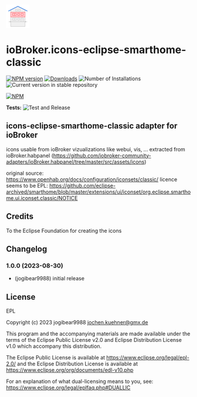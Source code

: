 ![Logo](admin/icons-eclipse-smarthome-classic.png)
# ioBroker.icons-eclipse-smarthome-classic

[![NPM version](https://img.shields.io/npm/v/iobroker.icons-eclipse-smarthome-classic.svg)](https://www.npmjs.com/package/iobroker.icons-eclipse-smarthome-classic)
[![Downloads](https://img.shields.io/npm/dm/iobroker.icons-eclipse-smarthome-classic.svg)](https://www.npmjs.com/package/iobroker.icons-eclipse-smarthome-classic)
![Number of Installations](https://iobroker.live/badges/icons-eclipse-smarthome-classic-installed.svg)
![Current version in stable repository](https://iobroker.live/badges/icons-eclipse-smarthome-classic-stable.svg)

[![NPM](https://nodei.co/npm/iobroker.icons-eclipse-smarthome-classic.png?downloads=true)](https://nodei.co/npm/iobroker.icons-eclipse-smarthome-classic/)

**Tests:** ![Test and Release](https://github.com/iobroker-community-adapters/ioBroker.icons-eclipse-smarthome-classic/workflows/Test%20and%20Release/badge.svg)

## icons-eclipse-smarthome-classic adapter for ioBroker

icons usable from ioBroker vizualizations like webui, vis, ...
extracted from ioBroker.habpanel (https://github.com/iobroker-community-adapters/ioBroker.habpanel/tree/master/src/assets/icons)

original source: https://www.openhab.org/docs/configuration/iconsets/classic/
licence seems to be EPL: https://github.com/eclipse-archived/smarthome/blob/master/extensions/ui/iconset/org.eclipse.smarthome.ui.iconset.classic/NOTICE

## Credits

To the Eclipse Foundation for creating the icons

## Changelog
<!--
    Placeholder for the next version (at the beginning of the line):
    ### **WORK IN PROGRESS**
-->
### 1.0.0 (2023-08-30)
* (jogibear9988) initial release

## License
EPL

Copyright (c) 2023 jogibear9988 <jochen.kuehner@gmx.de>

This program and the accompanying materials
are made available under the terms of the Eclipse Public License v2.0
and Eclipse Distribution License v1.0 which accompany this distribution.

The Eclipse Public License is available at
  https://www.eclipse.org/legal/epl-2.0/
and the Eclipse Distribution License is available at
  https://www.eclipse.org/org/documents/edl-v10.php

For an explanation of what dual-licensing means to you, see:
https://www.eclipse.org/legal/eplfaq.php#DUALLIC